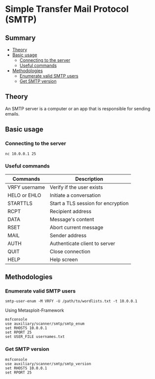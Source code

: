 # Simple Transfer Mail Protocol (SMTP)

## Summary
- [Theory](#theory)
- [Basic usage](#basic-usage)
  - [Connecting to the server](#connecting-to-the-server)
  - [Useful commands](#useful-commands)
- [Methodologies](#methodologies)
  - [Enumerate valid SMTP users](#enumerate-valid-smtp-users)
  - [Get SMTP version](#get-smtp-version)

## Theory
An SMTP server is a computer or an app that is responsible for sending emails.

## Basic usage
### Connecting to the server
`nc 10.0.0.1 25`

### Useful commands
| Commands | Description |
| -------- | ----------- |
| VRFY username | Verify if the user exists |
| HELO or EHLO | Initiate a conversation |
| STARTTLS | Start a TLS session for encryption |
| RCPT | Recipient address |
| DATA | Message's content |
| RSET | Abort current message |
| MAIL | Sender address |
| AUTH | Authenticate client to server |
| QUIT | Close connection |
| HELP | Help screen |

## Methodologies
### Enumerate valid SMTP users
`smtp-user-enum -M VRFY -U /path/to/wordlists.txt -t 10.0.0.1`

Using Metasploit-Framework
```
msfconsole
use auxiliary/scanner/smtp/smtp_enum
set RHOSTS 10.0.0.1
set RPORT 25
set USER_FILE usernames.txt
```

### Get SMTP version
```
msfconsole
use auxiliary/scanner/smtp/smtp_version
set RHOSTS 10.0.0.1
set RPORT 25
```
